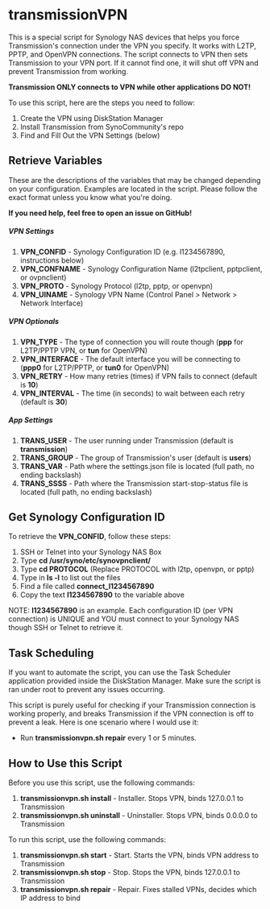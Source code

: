 transmissionVPN
================

This is a special script for Synology NAS devices that helps you force Transmission's connection under the VPN you specify. It works with L2TP, PPTP, and OpenVPN connections. The script connects to VPN then sets Transmission to your VPN port. If it cannot find one, it will shut off VPN and prevent Transmission from working.

__Transmission ONLY connects to VPN while other applications DO NOT!__

To use this script, here are the steps you need to follow:
1. Create the VPN using DiskStation Manager
2. Install Transmission from SynoCommunity's repo
3. Find and Fill Out the VPN Settings (below)

## Retrieve Variables
These are the descriptions of the variables that may be changed depending on your configuration. Examples are located in the script. Please follow the exact format unless you know what you're doing.

__If you need help, feel free to open an issue on GitHub!__

##### VPN Settings
1. __VPN_CONFID__ - Synology Configuration ID (e.g. l1234567890, instructions below)
2. __VPN_CONFNAME__ - Synology Configuration Name (l2tpclient, pptpclient, or ovpnclient)
3. __VPN_PROTO__ - Synology Protocol (l2tp, pptp, or openvpn)
4. __VPN_UINAME__ - Synology VPN Name (Control Panel > Network > Network Interface)

##### VPN Optionals
1. __VPN_TYPE__ - The type of connection you will route though (__ppp__ for L2TP/PPTP VPN, or __tun__ for OpenVPN)
2. __VPN_INTERFACE__ - The default interface you will be connecting to (__ppp0__ for L2TP/PPTP, or __tun0__ for OpenVPN)
3. __VPN_RETRY__ - How many retries (times) if VPN fails to connect (default is __10__)
4. __VPN_INTERVAL__ - The time (in seconds) to wait between each retry (default is __30__)

##### App Settings
1. __TRANS_USER__ - The user running under Transmission (default is __transmission__)
2. __TRANS_GROUP__ - The group of Transmission's user (default is __users__)
3. __TRANS_VAR__ - Path where the settings.json file is located (full path, no ending backslash)
4. __TRANS_SSSS__ - Path where the Transmission start-stop-status file is located (full path, no ending backslash)

## Get Synology Configuration ID
To retrieve the __VPN_CONFID__, follow these steps:

1. SSH or Telnet into your Synology NAS Box
2. Type __cd /usr/syno/etc/synovpnclient/__
3. Type __cd PROTOCOL__ (Replace PROTOCOL with l2tp, openvpn, or pptp)
4. Type in __ls -l__ to list out the files
5. Find a file called __connect_l1234567890__
6. Copy the text __l1234567890__ to the variable above

NOTE: __l1234567890__ is an example. Each configuration ID (per VPN connection) is UNIQUE and YOU must connect to your Synology NAS though SSH or Telnet to retrieve it.

## Task Scheduling
If you want to automate the script, you can use the Task Scheduler application provided inside the DiskStation Manager. Make sure the script is ran under root to prevent any issues occurring.

This script is purely useful for checking if your Transmission connection is working properly, and breaks Transmission if the VPN connection is off to prevent a leak. Here is one scenario where I would use it:

* Run __transmissionvpn.sh repair__ every 1 or 5 minutes.

## How to Use this Script
Before you use this script, use the following commands:

1. __transmissionvpn.sh install__ - Installer. Stops VPN, binds 127.0.0.1 to Transmission
2. __transmissionvpn.sh uninstall__ - Uninstaller. Stops VPN, binds 0.0.0.0 to Transmission

To run this script, use the following commands:

1. __transmissionvpn.sh start__ - Start. Starts the VPN, binds VPN address to Transmission
2. __transmissionvpn.sh stop__ - Stop. Stops the VPN, binds 127.0.0.1 to Transmission
3. __transmissionvpn.sh repair__ - Repair. Fixes stalled VPNs, decides which IP address to bind
